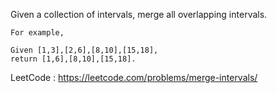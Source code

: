 Given a collection of intervals, merge all overlapping intervals.

```
For example,

Given [1,3],[2,6],[8,10],[15,18],
return [1,6],[8,10],[15,18].
```

LeetCode : https://leetcode.com/problems/merge-intervals/